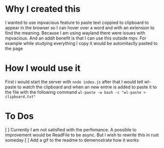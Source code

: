 # Why I created this

I wanted to use mpvacious feature to paste text coppied to clipboard to appear
in the browser so I can hover over a word and with an extension to find the
meaning. Because I am using wayland there were issues with mpvacious. And
an addit benefit is that I can use this outside mpv. For example while studying
everything I copy it would be automitaclly pasted to the page

# How I would use it

First i would start the server with `node index.js` after that I would tell
wl-paste to watch the clipboard and when an new entrie is added to paste it to
the file with the following command `wl-paste -w bash -c "wl-paste > clipboard.txt"`

# To Dos

[ ] Currently I am not satisfied with the perfomance. A possible to improvement
would be ReadFile to be async. But I wish to rewrite this in rust someday
[ ] Add a gif to the readme to demenostrate how it works
